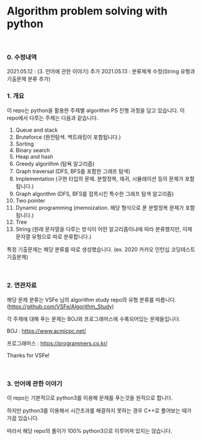 # **Algorithm problem solving with python**
<br>

### **0. 수정내역**
2021.05.12 : (3. 언어에 관한 이야기) 추가
2021.05.13 : 분류체계 수정(String 유형과 기출문제 분류 추가) 

### **1. 개요**
이 repo는 python을 활용한 주제별 algorithm PS 진행 과정을 담고 있습니다. 이 repo에서 다루는 주제는 다음과 같습니다.

1. Queue and stack
2. Bruteforce (완전탐색. 백트래킹이 포함됩니다.)
3. Sorting
4. Binary search
5. Heap and hash
6. Greedy algorithm (탐욕 알고리즘)
7. Graph traversal (DFS, BFS를 포함한 그래프 탐색)
8. Implementation (구현 타입의 문제. 분할정복, 재귀, 시뮬레이션 등의 문제가 포함됩니다.)
9. Graph algorithm (DFS, BFS를 접목시킨 특수한 그래프 탐색 알고리즘)
10. Two pointer
11. Dynamic programming (memoization. 해당 형식으로 푼 분할정복 문제가 포함됩니다.)
12. Tree
13. String (원래 문자열을 다루는 방식이 어떤 알고리즘이냐에 따라 분류했지만, 이제 문자열 유형으로 따로 분류합니다.)

특정 기출문제는 해당 분류를 따로 생성했습니다. (ex. 2020 카카오 인턴십 코딩테스트 기출분제)

<br>

### **2. 연관자료**
해당 문제 분류는 VSFe 님의 algorithm study repo의 유형 분류를 따릅니다. (https://github.com/VSFe/Algorithm_Study)


각 주제에 대해 푸는 문제는 BOJ와 프로그래머스에 수록되어있는 문제들입니다.

BOJ : https://www.acmicpc.net/

프로그래머스 : https://programmers.co.kr/


Thanks for VSFe!

<br>

### **3. 언어에 관한 이야기**
이 repo는 기본적으로 python3를 이용해 문제를 푸는것을 원칙으로 합니다.

하지만 python3를 이용해서 시간초과를 해결하지 못하는 경우 C++로 풀어보는 때가 가끔 있습니다.

따라서 해당 repo의 풀이가 100% python3으로 이루어져 있지는 않습니다.
